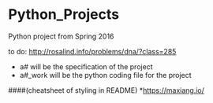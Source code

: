 # Python_Projects
Python project from Spring 2016

to do:
http://rosalind.info/problems/dna/?class=285

* a# will be the specification of the project
* a#_work will be the python coding file for the project

####(cheatsheet of styling in README)
*https://maxiang.io/
